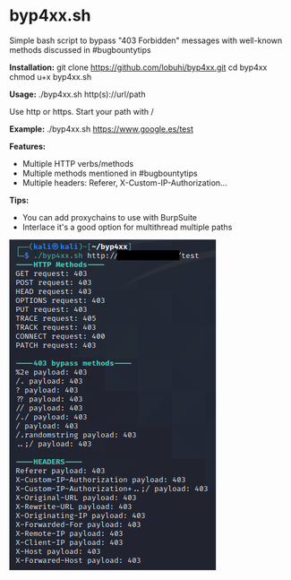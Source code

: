# byp4xx.sh
Simple bash script to bypass "403 Forbidden" messages with well-known methods discussed in #bugbountytips

**Installation:**
git clone https://github.com/lobuhi/byp4xx.git
cd byp4xx
chmod u+x byp4xx.sh

**Usage:**
./byp4xx.sh http(s)://url/path

Use http or https. Start your path with /

**Example:**
./byp4xx.sh https://www.google.es/test

**Features:**
- Multiple HTTP verbs/methods
- Multiple methods mentioned in #bugbountytips
- Multiple headers: Referer, X-Custom-IP-Authorization...

**Tips:**
- You can add proxychains to use with BurpSuite
- Interlace it's a good option for multithread multiple paths


![alt text](screenshot.png)
